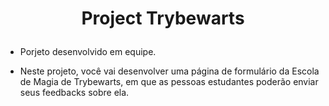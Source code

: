 # <p align="center"> Project Trybewarts</p> 

- Porjeto desenvolvido em equipe.

- Neste projeto, você vai desenvolver uma página de formulário da Escola de Magia de Trybewarts, em que as pessoas estudantes poderão enviar seus feedbacks sobre ela.